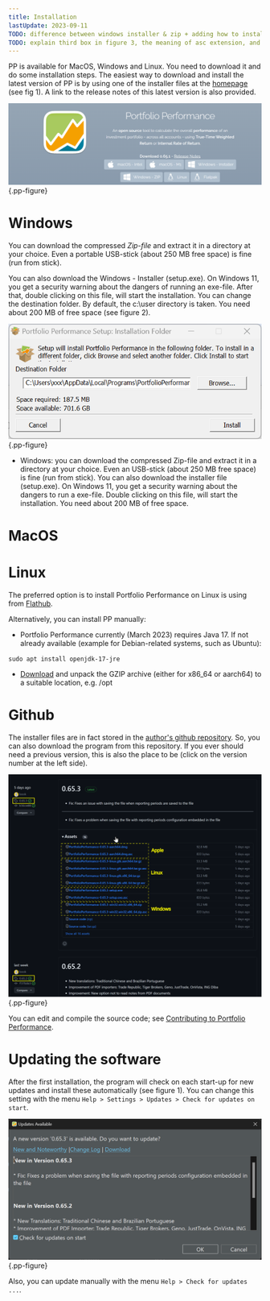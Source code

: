 ```yaml
---
title: Installation
lastUpdate: 2023-09-11
TODO: difference between windows installer & zip + adding how to install on macOS
TODO: explain third box in figure 3, the meaning of asc extension, and question windows 32 bits or 64 bits?
---
```


PP is available for MacOS, Windows and Linux. You need to download it and do some installation steps. The easiest way to download and install the latest version of PP is by using one of the installer files at the [homepage](https://www.portfolio-performance.info/) (see fig 1). A link to the release notes of this latest version is also provided. 

![Fig 1: Homepage with download links for various packages (2023-09-03)](images/installation-download.png){.pp-figure}

# Windows
You can download the compressed *Zip-file* and extract it in a directory at your choice. Even a portable USB-stick (about 250 MB free space) is fine (run from stick).

You can also download the Windows - Installer (setup.exe). On Windows 11, you get a security warning about the dangers of running an exe-file. After that, double clicking on this file, will start the installation. You can change the destination folder. By default, the c:\user directory is taken. You need about 200 MB of free space (see figure 2).

![Fig 2: Windows Installer dialog box.](images/installation-win-installer-path.png){.pp-figure}

   + Windows: you can download the compressed Zip-file and extract it in a directory at your choice. Even an USB-stick (about 250 MB free space) is fine (run from stick). You can also download the installer file (setup.exe). On Windows 11, you get a security warning about the dangers to run a exe-file. Double clicking on this file, will start the installation. You need about 200 MB of free space.

# MacOS

# Linux

The preferred option is to install Portfolio Performance on Linux is using from [Flathub](https://flathub.org/apps/info.portfolio_performance.PortfolioPerformance).

Alternatively, you can install PP manually:

* Portfolio Performance currently (March 2023) requires Java 17. If not already available (example for Debian-related systems, such as Ubuntu):
```
sudo apt install openjdk-17-jre
```
* [Download](https://www.portfolio-performance.info) and unpack the GZIP archive (either for x86_64 or aarch64) to a suitable location, e.g. /opt

# Github   
The installer files are in fact stored in the [author's github repository](https://github.com/portfolio-performance/portfolio/releases). So, you can also download the program from this repository. If you ever should need a previous version, this is also the place to be (click on the version number at the left side).

![Fig 3: Github repository for downloading (previous) releases](images/installation-download-github.svg){.pp-figure}

You can edit and compile the source code; see [Contributing to Portfolio Performance](https://github.com/portfolio-performance/portfolio/blob/master/CONTRIBUTING.md#project-setup).

# Updating the software
After the first installation, the program will check on each start-up for new updates and install these automatically (see figure 1). You can change this setting with the menu `Help > Settings > Updates > Check for updates on start`.

![Fig 1: Automatic updating with newer version](images/installation-update.png){.pp-figure}

 Also, you can update manually with the menu `Help > Check for updates ...`.
